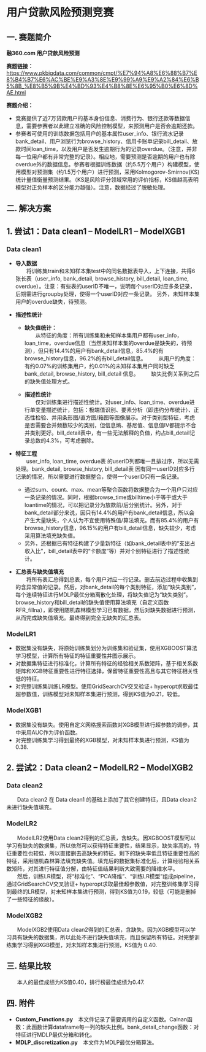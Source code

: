 用户贷款风险预测竞赛
==================
一. 赛题简介
--------
**融360.com  用户贷款风险预测**

**赛题链接：**  
https://www.pkbigdata.com/common/cmpt/%E7%94%A8%E6%88%B7%E8%B4%B7%E6%AC%BE%E9%A3%8E%E9%99%A9%E9%A2%84%E6%B5%8B_%E8%B5%9B%E4%BD%93%E4%B8%8E%E6%95%B0%E6%8D%AE.html

**赛题介绍：**  
* 竞赛提供了近7万贷款用户的基本身份信息、消费行为、银行还款等数据信息，需要参赛者以此建立准确的风险控制模型，来预测用户是否会逾期还款。  
* 参赛者可使用的训练数据包括用户的基本属性user_info、银行流水记录bank_detail、用户浏览行为browse_history、信用卡账单记录bill_detail、放款时间loan_time，以及用户是否发生逾期行为的记录overdue。（注意，并非每一位用户都有非常完整的记录）。相应地，需要预测是否逾期的用户也有除overdue外的数据信息。参赛者根据训练数据（约5.5万个用户）构建模型，使用模型对预测集（约1.5万个用户）进行预测，采用Kolmogorov-Smirnov(KS)统计量值衡量预测结果。（KS是风险评分领域常用的评价指标，KS值越高表明模型对正负样本的区分能力越强）。注意，数据经过了脱敏处理。   
  
二. 解决方案
---------
## 1. 尝试1：Data clean1 – ModelLR1 – ModelXGB1   
### **Data clean1**  
* **导入数据**    
&ensp;&ensp;&ensp;&ensp;将训练集train和未知样本集test中的同名数据表导入，上下连接，共得6张长表（user_info, bank_detail, browse_history, bill_detail, loan_time, overdue）。注意：有些表的userID不唯一，说明每个userID对应多条记录，后期需进行groupby处理，使得一个userID对应一条记录。  另外，未知样本集用户的overdue缺失，待预测。

* **描述性统计**  
  * **缺失值统计：**  
&ensp;&ensp;&ensp;&ensp;从特征的角度：所有训练集和未知样本集用户都有user_info，loan_time，overdue信息（当然未知样本集的overdue是缺失的，待预测），但只有14.4%的用户有bank_detail信息，85.4%的有browse_history信息，96.2%的有bill_detail信息。
&ensp;&ensp;&ensp;&ensp;从用户的角度：有约0.07%的训练集用户，约0.01%的未知样本集用户同时缺乏bank_detail, browse_history, bill_detail 信息。
&ensp;&ensp;&ensp;&ensp;缺失比例关系到之后的缺失值处理方式。

  * **描述性统计**    
&ensp;&ensp;&ensp;&ensp;仅对训练集进行描述性统计。对user_info、loan_time、overdue进行单变量描述统计，包括：极端值识别、要素分析（即违约分布统计）、正态性检验、并用条形图/直方图/箱图等图像展示。对于类别型特征，考虑是否需要合并频数较少的类别，但信息熵、基尼值、信息值IV都提示不合并类别更好。bill_detail表中，有一些无法解释的负值，约占bill_detail记录总数的4.3%，可考虑删除。

* **特征工程**  
&ensp;&ensp;&ensp;&ensp;user_info, loan_time, overdue表 的userID列都唯一且排过序，所以无需处理。bank_detail, browse_history, bill_detail表 因有同一userID对应多行记录的情况，所以需要进行数据整合，使得一个userID只有一条记录。
  * 通过sum、count、max、mean等聚合函数将数据整合为一个用户只对应一条记录的情况。同时，根据browse_time或billtime小于等于或大于loantime的情况，可以把记录分为放款前/后分别统计。另外，对于bank_detail部分来说，因只有14.4%的用户有bank_detail信息，所以会产生大量缺失，个人认为不宜使用特殊值/算法填充。而有85.4%的用户有browse_history信息，96.15%的用户有bill_detail信息，缺失较少，考虑采用算法填充缺失值。
  * 另外，还根据已有特征构建了少量新特征（如bank_detail表中的“支出占收入比”，bill_detail表中的“卡额度”等）并对个别特征进行了描述性统计。

* **汇总表与缺失值填充**  
&ensp;&ensp;&ensp;&ensp;将所有表汇总得到总表，每个用户对应一行记录。删去前边过程中收集到的含异常值的记录。然后，对bank_detail的每个类别特征，添加“缺失类别”，每个连续特征进行MDLP最优分箱离散化处理，将缺失值记为“缺失类别”。browse_history和bill_detail的缺失值使用算法填充（自定义函数RFR_fillna），即使用随机森林模型学习已有数据，然后对缺失数据进行预测，从而完成缺失值填充。最终得到完全无缺失的汇总表。  
  
### **ModelLR1**    
* 数据集没有缺失，将原始训练集划分为训练集和验证集，使用XGBOOST算法学习模型，计算所有特征的特征重要性并图示展示。
* 对数据集特征进行标准化，计算所有特征的经验相关系数矩阵，基于相关系数矩阵和XGB特征重要性进行特征选择，保留特征重要性高且与其它特征相关性低的特征。
* 对完整训练集训练LR模型。使用GridSearchCV交叉验证+ hyperopt求取最佳超参数值，训练模型对未知样本集进行预测，得到KS值为0.21，较低。  
  
### **ModelXGB1**   
* 数据集没有缺失。使用自定义网格搜索函数对XGB模型进行超参数的调参，其中采用AUC作为评价函数。
* 对完整训练集学习得到最终的XGB模型，对未知样本集进行预测，KS值为 0.38.  


## 2. 尝试2：Data clean2 – ModelLR2 – ModelXGB2   
### **Data clean2**    
&ensp;&ensp;&ensp;&ensp;Data clean2 在 Data clean1 的基础上添加了其它创建特征，且Data clean2未进行缺失值填充。  

### **ModelLR2**     
&ensp;&ensp;&ensp;&ensp;ModelLR2使用Data clean2得到的汇总表，含缺失。因XGBOOST模型可以学习有缺失的数据集，所以依然可以获得特征重要性，结果显示，缺失率高的，特征重要性也较低，所以直接删去高缺失的特征。剩下的缺失率低且特征重要性高的特征，采用随机森林算法填充缺失值。填充后的数据集标准化后，计算经验相关系数矩阵，对其进行特征值分解，由特征值结果判断大致需要的降维水平。  
&ensp;&ensp;&ensp;&ensp;然后，训练LR模型，将“标准化”、“PCA降维”、“训练LR模型”组成pipeline，通过GridSearchCV交叉验证+ hyperopt求取最佳超参数值，对完整训练集学习得到最终的LR模型，对未知样本集进行预测，得到KS值为0.19，较低（可能是删掉了一些特征的缘故）。
  
### **ModelXGB2**  
&ensp;&ensp;&ensp;&ensp;ModelXGB2使用Data clean2得到的汇总表，含缺失。因为XGB模型可以学习具有缺失的数据集，所以此处不进行缺失值填充，而且保留所有特征。对完整训练集学习得到XGB模型，对未知样本集进行预测，KS值为 0.40.  
  
三. 结果比较
---------
&ensp;&ensp;&ensp;&ensp;本人的最佳成绩为KS值0.40，排行榜最佳成绩为0.47.  
  
四. 附件
---------
* **Custom_Functions.py**&ensp;&ensp;本文件记录了需要调用的自定义函数。Calnan函数：此函数计算dataframe每一列的缺失比例。bank_detail_change函数：对特征进行MDLP最优分箱和转化。
* **MDLP_discretization.py**&ensp;&ensp;本文件为MDLP最优分箱算法。




